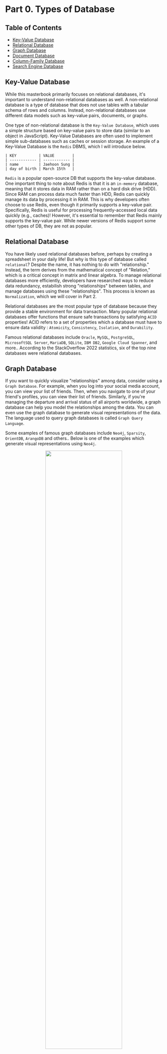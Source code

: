 # Part 0. Types of Database

## Table of Contents

- [Key-Value Database](#key-value-database)
- [Relational Database](#relational-database)
- [Graph Database](#graph-database)
- [Document Database](#document-database)
- [Column-Family Database](#column-family-database)
- [Search Engine Database](#search-engine-database)

## Key-Value Database

While this masterbook primarily focuses on relational databases, it's important to understand non-relational databases as well. A non-relational database is a type of database that does not use tables with a tabular schema of rows and columns. Instead, non-relational databases use different data models such as key-value pairs, documents, or graphs.

One type of non-relational database is the `Key-Value Database`, which uses a simple structure based on key-value pairs to store data (similar to an object in JavaScript). Key-Value Databases are often used to implement simple sub-databases such as caches or session storage. An example of a Key-Value Database is the `Redis` DBMS, which I will introduce below.

```
| KEY          | VALUE        |
| ------------ | ------------ |
| name         | Jaehoon Sung |
| day of birth | March 15th   |
```

`Redis` is a popular open-source DB that supports the key-value database. One important thing to note about Redis is that it is an `in-memory` database, meaning that it stores data in RAM rather than on a hard disk drive (HDD). Since RAM can process data much faster than HDD, Redis can quickly manage its data by processing it in RAM. This is why developers often choose to use Redis, even though it primarily supports a key-value pair. Specifically, Redis is useful for processing frequently-accessed local data quickly (e.g., caches)! However, it's essential to remember that Redis mainly supports the key-value pair. While newer versions of Redis support some other types of DB, they are not as popular.

## Relational Database

You have likely used relational databases before, perhaps by creating a spreadsheet in your daily life! But why is this type of database called `relational`? Despite the name, it has nothing to do with "relationship." Instead, the term derives from the mathematical concept of "Relation," which is a critical concept in matrix and linear algebra. To manage relational databases more efficiently, developers have researched ways to reduce data redundancy, estabilish strong "relationships" between tables, and manage databases using these "relationships". This process is known as `Normalization`, which we will cover in Part 2.

Relational databases are the most popular type of database because they provide a stable environment for data transaction. Many popular relational databases offer functions that ensure safe transactions by satisfying `ACID` properties! ACID refers to a set of properties which a database must have to ensure data validity : `Atomicity`, `Consistency`, `Isolation`, and `Durability`.

Famous relational databases include `Oracle`, `MySQL`, `PostgreSQL`, `MicrosoftSQL Server`, `MariaDB`, `SQLite`, `IBM DB2`, `Google Cloud Spanner`, and more.. According to the StackOverflow 2022 statistics, six of the top nine databases were relational databases.

## Graph Database

If you want to quickly visualize "relationships" among data, consider using a `Graph Database`. For example, when you log into your social media account, you can view your list of friends. Then, when you navigate to one of your friend's profiles, you can view their list of friends. Similarly, if you're managing the departure and arrival status of all airports worldwide, a graph database can help you model the relationships among the data. You can even use the graph database to generate visual representations of the data. The language used to query graph databases is called `Graph Query Language`.

Some examples of famous graph databases include `Neo4j`, `Sparsity`, `OrientDB`, `ArangoDB` and others.. Below is one of the examples which generate visual representations using `Neo4j`.

<p align = "center">
  <img src="https://neo4j.com/developer/_images/graph-examples-movies-example.png" width="70%"></img>
</p>

## Document Database

A `Document Database` looks very similar to the folders you use in Windows or in Finders on Mac. Technically, these folders are called "collections," and within them, there are many "documents". Data in each document is stored in a JSON-type format. But why do we use a document database? It offers more flexibility than a relational database while still maintaining structured and hierarchical properties. For example, with a relational database, you must define what types of data will be stored in each column. However, this is not necessary when using a document database. Furthermore, you can simply add any new set of data with different contexts in existing document databases whenever you want to, which is strictly prohibited in relational databases. To make changes in a relational database, you would have to redefine the whole schema of the database or write commands to let the relational DBMS know that you want to make changes.

Not only do document databases provide more flexibility, but they also allow for distributed processing and horizontal scaling, making them ideal for services that require multiple inputs/outputs. However, this added flexibility means less consistency. Since document databases are easy to update and copy/paste, each document has less consistency with others and has the potential to undermine the ACID rule. (Data in a document database is not normalized.)

Famous document databases include `mongoDB`, `FireStore`, and `CouchDB`.

## Column-Family Database

Let's assume that you still want to stick with a relational database but want a little more flexibility. In that case, a `Column-Family Database` might be the solution for you. It uses a tabular format of rows and columns, but each row can have only some shared values and its own row-specific values. For example, if each row represents customer data, the first row can have name, age, and address while the second row can have name, address, and birthday. In a relational database, you would have to create a database with each name, age, address, and birthday column, and each row would have some null values in each column. However, with a column-family database, you are allowed to make changes in the columns stored in each row.

Because column-family databases allow more flexibility, the existing SQL language will not be compatible with them. Column-family databases have their own syntax to query data. In addition, data in a column-family database is not normalized, and supports distributed processing, just like document databases. Personally, I think that understanding a column-family database as a mix of a relational database and a document database is enough at this point.

Famous column-family databases include `cassandra`, `Apache HBASE`, `Google BigTable`, and `Amazon DynamoDB`.

## Search Engine Database

`Search Engine Database` is specialized in creating indices and querying information. As the name suggests, it is optimized for services that require searching through large-scaled data content. It contains an index for each set of related documents or data, and if a search request comes into the database, the search engine database quickly queries data related to the search keyword using its index information. Famous search engine databases include `Elastic`, `Amazon CloudSearch`, and `Google CloudSearch`.
